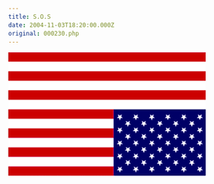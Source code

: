 ```yaml
---
title: S.O.S
date: 2004-11-03T18:20:00.000Z
original: 000230.php
---
```


<p class="polaroid" style="--deg: -2deg"><img src="./distress.gif" /></p>

<!-- <div class="commentdivider"></div><span class="commentheader">2 Comments</span>

<div class="commentdivider">
<span class="commentauthorbox">Posted by <a href="mailto&#58;james&#46;ginch&#64;cox&#46;net">Mathmn</a></span>
<span class="commentdatebox">Friday, November  5, 2004</span>
<span class="commenttimebox"> 5:10 PM</span>
</div>
<div class="commentbody">I’m not saying that conservative control is necessarily bad, but neocon, evangelical control is inherently antithetical to the visions of our Founding Fathers[and Mothers] We need to register a true SOS for help in changing the notion that Jesus likes Republicans better.</div>
<div class="commentdivider">
<span class="commentauthorbox">Posted by Pascal</span>
<span class="commentdatebox">Friday, November  5, 2004</span>
<span class="commenttimebox"> 5:17 PM</span>
</div>
<div class="commentbody">Amen?</div> -->
